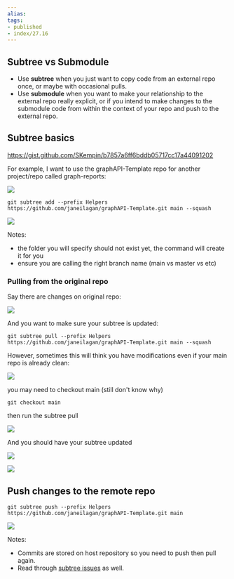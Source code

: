 ```yaml
---
alias:
tags:
- published
- index/27.16
---
```


## Subtree vs Submodule

- Use **subtree** when you just want to copy code from an external repo once, or maybe with occasional pulls.
- Use **submodule** when you want to make your relationship to the external repo really explicit, or if you intend to make changes to the submodule code from within the context of your repo and push to the external repo.


## Subtree basics

https://gist.github.com/SKempin/b7857a6ff6bddb05717cc17a44091202

For example, I want to use the graphAPI-Template repo for another project/repo called graph-reports:

![](https://i.imgur.com/BXDuukv.png)

```git
git subtree add --prefix Helpers https://github.com/janeilagan/graphAPI-Template.git main --squash  
```

![](https://i.imgur.com/07FmKJE.png)

Notes: 
- the folder you will specify should not exist yet, the command will create it for you
- ensure you are calling the right branch name (main vs master vs etc)

### Pulling from the original repo

Say there are changes on original repo:

![](https://i.imgur.com/NhdYVFP.png)


And you want to make sure your subtree is updated:

```git
git subtree pull --prefix Helpers https://github.com/janeilagan/graphAPI-Template.git main --squash
```


However, sometimes this will think you have modifications even if your main repo is already clean:

![](https://i.imgur.com/GPmoFjy.png)

you may need to checkout main (still don't know why)

```git$APN
git checkout main
```

then run the subtree pull

![](https://i.imgur.com/Q5Yrk5T.png)


And you should have your subtree updated

![](https://i.imgur.com/wevaBTK.png)

![](https://i.imgur.com/3j6OM3b.png)


## Push changes to the remote repo

```git
git subtree push --prefix Helpers https://github.com/janeilagan/graphAPI-Template.git main
```

![](https://i.imgur.com/tVgdO8S.png)

Notes:
- Commits are stored on host repository so you need to push then pull again.
- Read through [subtree issues](https://gist.github.com/SKempin/b7857a6ff6bddb05717cc17a44091202#subtree-issues) as well.